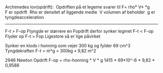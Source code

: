 Archimedes lov(opdrift): 
Opdriften på et legeme svarer til F= rho* V* *g 
F er opdrift 
Rho er densitet af liggende medie 
V volumen af beholder 
g er tyngdeacceleration

--- 

F-t > F-op Ftyngde er størrere en Fopdrift derfor synker legmet
F-t < F-op Flyder op
F-t = Fop Ligestore så er lige påvirket 

Synker en klods i honning som vejer 300 kg og fylder 69 cm^3
Tyngdekraften F-t = m*g = 300kg • 9,82 m^2

2946 Newton
Opdrift F-op = rho-honning * V * g
							1415 * 69*10^-6 * 9,82 * 0,9588


